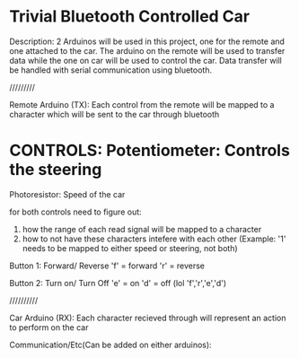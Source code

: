 Trivial Bluetooth Controlled Car
====
Description:
2 Arduinos will be used in this project, one for the remote and one attached
to the car. The arduino on the remote will be used to transfer data 
while the one on car will be used to control the car. Data transfer will
be handled with serial communication using bluetooth.

/////////

Remote Arduino (TX):
Each control from the remote will be mapped to a character which will be
sent to the car through bluetooth

CONTROLS:
Potentiometer: Controls the steering 
===
Photoresistor: Speed of the car

for both controls need to figure out:
1) how the range of each read signal will be mapped to a character
2) how to not have these characters intefere with each other (Example: '1' needs to be mapped to either speed or steering, not both)

Button 1: Forward/ Reverse
'f' = forward 
'r' = reverse
 
Button 2: Turn on/ Turn Off
'e' = on
'd' = off
(lol 'f','r','e','d')

//////////

Car Arduino (RX):
Each character recieved through will represent an action to perform on the car


Communication/Etc(Can be added on either arduinos):

